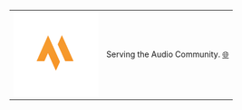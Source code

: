 <table>
  <tr>
    <td width="150" valign="middle">
      <a href="https://meluron.github.io" target="_blank">
        <img src="https://raw.githubusercontent.com/meluron/assets/refs/heads/main/logos/meluron/icon.png" width="250" alt="meluron logo" />
      </a>
    </td>
    <td valign="middle">
      Serving the Audio Community.
      <a href="https://meluron.github.io" target="_blank">🌐</a>
    </td>
  </tr>
</table>
